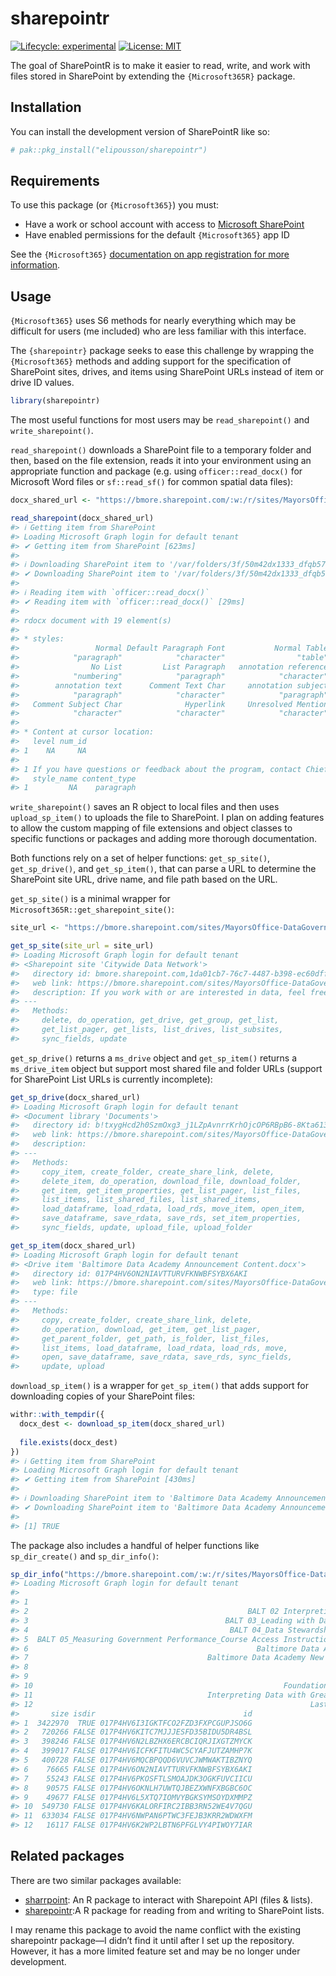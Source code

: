 
<!-- README.md is generated from README.Rmd. Please edit that file -->

# sharepointr

<!-- badges: start -->

[![Lifecycle:
experimental](https://img.shields.io/badge/lifecycle-experimental-orange.svg)](https://lifecycle.r-lib.org/articles/stages.html#experimental)
[![License:
MIT](https://img.shields.io/badge/License-MIT-yellow.svg)](https://opensource.org/licenses/MIT)
<!-- badges: end -->

The goal of SharePointR is to make it easier to read, write, and work
with files stored in SharePoint by extending the `{Microsoft365R}`
package.

## Installation

You can install the development version of SharePointR like so:

``` r
# pak::pkg_install("elipousson/sharepointr")
```

## Requirements

To use this package (or `{Microsoft365}`) you must:

- Have a work or school account with access to [Microsoft
  SharePoint](https://www.microsoft.com/en-us/microsoft-365/sharepoint/collaboration)
- Have enabled permissions for the default `{Microsoft365}` app ID

See the `{Microsoft365}` [documentation on app registration for more
information](https://github.com/Azure/Microsoft365R/blob/master/inst/app_registration.md).

## Usage

`{Microsoft365}` uses S6 methods for nearly everything which may be
difficult for users (me included) who are less familiar with this
interface.

The `{sharepointr}` package seeks to ease this challenge by wrapping the
`{Microsoft365}` methods and adding support for the specification of
SharePoint sites, drives, and items using SharePoint URLs instead of
item or drive ID values.

``` r
library(sharepointr)
```

The most useful functions for most users may be `read_sharepoint()` and
`write_sharepoint()`.

`read_sharepoint()` downloads a SharePoint file to a temporary folder
and then, based on the file extension, reads it into your environment
using an appropriate function and package (e.g. using
`officer::read_docx()` for Microsoft Word files or `sf::read_sf()` for
common spatial data files):

``` r
docx_shared_url <- "https://bmore.sharepoint.com/:w:/r/sites/MayorsOffice-DataGovernance/Shared%20Documents/General/Baltimore%20Data%20Academy/Baltimore%20Data%20Academy%20Announcement%20Content.docx?d=w0a50d3cd74ce4a8da6d82596037f0148&csf=1&web=1&e=cBURo2"

read_sharepoint(docx_shared_url)
#> ℹ Getting item from SharePoint
#> Loading Microsoft Graph login for default tenant
#> ✔ Getting item from SharePoint [623ms]
#> 
#> ℹ Downloading SharePoint item to '/var/folders/3f/50m42dx1333_dfqb5772j6_40000g…
#> ✔ Downloading SharePoint item to '/var/folders/3f/50m42dx1333_dfqb5772j6_40000g…
#> 
#> ℹ Reading item with `officer::read_docx()`
#> ✔ Reading item with `officer::read_docx()` [29ms]
#> 
#> rdocx document with 19 element(s)
#> 
#> * styles:
#>                 Normal Default Paragraph Font           Normal Table 
#>            "paragraph"            "character"                "table" 
#>                No List         List Paragraph   annotation reference 
#>            "numbering"            "paragraph"            "character" 
#>        annotation text      Comment Text Char     annotation subject 
#>            "paragraph"            "character"            "paragraph" 
#>   Comment Subject Char              Hyperlink     Unresolved Mention 
#>            "character"            "character"            "character" 
#> 
#> * Content at cursor location:
#>   level num_id
#> 1    NA     NA
#>                                                                                                                                                  text
#> 1 If you have questions or feedback about the program, contact Chief Data Officer Justin Elszasz at justin.elszasz@baltimorecity.gov. Happy learning!
#>   style_name content_type
#> 1         NA    paragraph
```

`write_sharepoint()` saves an R object to local files and then uses
`upload_sp_item()` to uploads the file to SharePoint. I plan on adding
features to allow the custom mapping of file extensions and object
classes to specific functions or packages and adding more thorough
documentation.

Both functions rely on a set of helper functions: `get_sp_site()`,
`get_sp_drive()`, and `get_sp_item()`, that can parse a URL to determine
the SharePoint site URL, drive name, and file path based on the URL.

`get_sp_site()` is a minimal wrapper for
`Microsoft365R::get_sharepoint_site()`:

``` r
site_url <- "https://bmore.sharepoint.com/sites/MayorsOffice-DataGovernance"

get_sp_site(site_url = site_url)
#> Loading Microsoft Graph login for default tenant
#> <Sharepoint site 'Citywide Data Network'>
#>   directory id: bmore.sharepoint.com,1da01cb7-76c7-4487-b398-ec60dff8f52d,7abe409a-2aeb-4eb8-8dc3-8fe9106907af 
#>   web link: https://bmore.sharepoint.com/sites/MayorsOffice-DataGovernance 
#>   description: If you work with or are interested in data, feel free to join! 
#> ---
#>   Methods:
#>     delete, do_operation, get_drive, get_group, get_list,
#>     get_list_pager, get_lists, list_drives, list_subsites,
#>     sync_fields, update
```

`get_sp_drive()` returns a `ms_drive` object and `get_sp_item()` returns
a `ms_drive_item` object but support most shared file and folder URLs
(support for SharePoint List URLs is currently incomplete):

``` r
get_sp_drive(docx_shared_url)
#> Loading Microsoft Graph login for default tenant
#> <Document library 'Documents'>
#>   directory id: b!txygHcd2h0SzmOxg3_j1LZpAvnrrKrhOjcOP6RBpB6-8Kta613N3QJlbvrVKyTwO 
#>   web link: https://bmore.sharepoint.com/sites/MayorsOffice-DataGovernance/Shared%20Documents 
#>   description:  
#> ---
#>   Methods:
#>     copy_item, create_folder, create_share_link, delete,
#>     delete_item, do_operation, download_file, download_folder,
#>     get_item, get_item_properties, get_list_pager, list_files,
#>     list_items, list_shared_files, list_shared_items,
#>     load_dataframe, load_rdata, load_rds, move_item, open_item,
#>     save_dataframe, save_rdata, save_rds, set_item_properties,
#>     sync_fields, update, upload_file, upload_folder

get_sp_item(docx_shared_url)
#> Loading Microsoft Graph login for default tenant
#> <Drive item 'Baltimore Data Academy Announcement Content.docx'>
#>   directory id: 017P4HV6ON2NIAVTTURVFKNWBFSYBX6AKI 
#>   web link: https://bmore.sharepoint.com/sites/MayorsOffice-DataGovernance/_layouts/15/Doc.aspx?sourcedoc=%7B0A50D3CD-74CE-4A8D-A6D8-2596037F0148%7D&file=Baltimore%20Data%20Academy%20Announcement%20Content.docx&action=default&mobileredirect=true 
#>   type: file 
#> ---
#>   Methods:
#>     copy, create_folder, create_share_link, delete,
#>     do_operation, download, get_item, get_list_pager,
#>     get_parent_folder, get_path, is_folder, list_files,
#>     list_items, load_dataframe, load_rdata, load_rds, move,
#>     open, save_dataframe, save_rdata, save_rds, sync_fields,
#>     update, upload
```

`download_sp_item()` is a wrapper for `get_sp_item()` that adds support
for downloading copies of your SharePoint files:

``` r
withr::with_tempdir({
  docx_dest <- download_sp_item(docx_shared_url)
  
  file.exists(docx_dest)
})
#> ℹ Getting item from SharePoint
#> Loading Microsoft Graph login for default tenant
#> ✔ Getting item from SharePoint [430ms]
#> 
#> ℹ Downloading SharePoint item to 'Baltimore Data Academy Announcement Content.d…
#> ✔ Downloading SharePoint item to 'Baltimore Data Academy Announcement Content.d…
#> 
#> [1] TRUE
```

The package also includes a handful of helper functions like
`sp_dir_create()` and `sp_dir_info()`:

``` r
sp_dir_info("https://bmore.sharepoint.com/:w:/r/sites/MayorsOffice-DataGovernance/Shared%20Documents/General/Baltimore%20Data%20Academy")
#> Loading Microsoft Graph login for default tenant
#>                                                                                                 name
#> 1                                                                                              Logos
#> 2                                                 BALT 02 Interpreting Data - Student Coursebook.pdf
#> 3                                            BALT 03_Leading with Data_Workday Lesson 1_03292023.pdf
#> 4                                             BALT 04_Data Stewardship_Workday Lesson 1_03292023.pdf
#> 5  BALT 05_Measuring Government Performance_Course Access Instructions_Workday Lesson 1_02282023.pdf
#> 6                                                   Baltimore Data Academy Announcement Content.docx
#> 7                                        Baltimore Data Academy New Course Announcement 7.11.23.docx
#> 8                                                                           Curriculum One Pager.pdf
#> 9                                                                                      Document.docx
#> 10                                                        Foundations of Data Literacy_2023 [43].pdf
#> 11                                       Interpreting Data with Greater Accuracy and Insight[97].pdf
#> 12                                                              Last SR by Agency as of 7.11.23.xlsx
#>       size isdir                                 id
#> 1  3422970  TRUE 017P4HV6I3IGKTFCO2FZD3FXPCGUPJSO6G
#> 2   720266 FALSE 017P4HV6KITC7MJJJESFD35BIDU5DR4BSL
#> 3   398246 FALSE 017P4HV6N2LBZHX6ERCBCIQRJIXGTZMYCK
#> 4   399017 FALSE 017P4HV6ICFKFITU4WC5CYAFJUTZAMHP7K
#> 5   400728 FALSE 017P4HV6MQCBPQQD6VUVCJWMWAKTIBZNYQ
#> 6    76665 FALSE 017P4HV6ON2NIAVTTURVFKNWBFSYBX6AKI
#> 7    55243 FALSE 017P4HV6PKOSFTLSMOAJDK3OGKFUVCIICU
#> 8    90575 FALSE 017P4HV6OKNLH7UWTQJBEZXWNFXBGBC6OC
#> 9    49677 FALSE 017P4HV6L5XTQ7IOMVYBGKSYMSOYDXMMPZ
#> 10  549730 FALSE 017P4HV6KALORFIRC2IBB3RN52WE4V7QGU
#> 11  633034 FALSE 017P4HV6NWPAN6PTWC3FEJB3KRR2WDWXFM
#> 12   16117 FALSE 017P4HV6K2WP2LBTN6PFGLVY4PIWOY7IAR
```

## Related packages

There are two similar packages available:

- [sharrpoint](https://gitlab.com/tolmay/sharrpoint): An R package to
  interact with Sharepoint API (files & lists).
- [sharepointr](https://github.com/LukasK13/sharepointr):A R package for
  reading from and writing to SharePoint lists.

I may rename this package to avoid the name conflict with the existing
sharepointr package—I didn’t find it until after I set up the
repository. However, it has a more limited feature set and may be no
longer under development.
